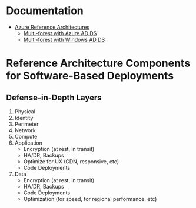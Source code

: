 # Documentation
- [Azure Reference Architectures](https://docs.microsoft.com/en-us/azure/architecture/browse/)
   - [Multi-forest with Azure AD DS](https://docs.microsoft.com/en-us/azure/architecture/example-scenario/wvd/multi-forest-azure-managed)
   - [Multi-forest with Windows AD DS](https://docs.microsoft.com/en-us/azure/architecture/example-scenario/wvd/multi-forest)

# Reference Architecture Components for Software-Based Deployments

## Defense-in-Depth Layers

1. Physical
1. Identity
1. Perimeter
1. Network
1. Compute
1. Application
    - Encryption (at rest, in transit)
    - HA/DR, Backups
    - Optimize for UX (CDN, responsive, etc)
    - Code Deployments
3. Data
    - Encryption (at rest, in transit)
    - HA/DR, Backups
    - Code Deployments
    - Optimization (for speed, for regional performance, etc)

